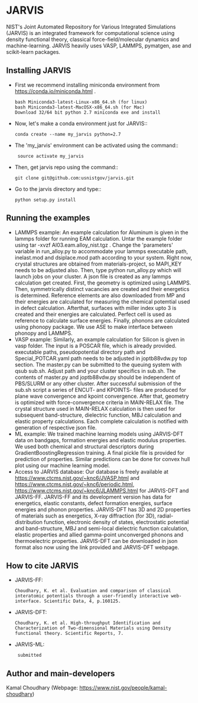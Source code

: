 JARVIS 
=====

NIST's Joint Automated Repository for Various Integrated Simulations (JARVIS) is an integrated framework for computational science using density functional theory,
classical force-field/molecular dynamics and machine-learning. JARVIS heavily uses VASP, LAMMPS, 
pymatgen, ase and scikit-learn packages.



Installing JARVIS
-----------------
- First we recommend installing miniconda environment from https://conda.io/miniconda.html .
  
      bash Miniconda3-latest-Linux-x86_64.sh (for linux)
      bash Miniconda3-latest-MacOSX-x86_64.sh (for Mac)
      Download 32/64 bit python 2.7 miniconda exe and install
- Now, let's make a conda environment just for JARVIS::

      conda create --name my_jarvis python=2.7
- The 'my_jarvis' environment can be activated using the command::

       source activate my_jarvis
       
- Then, get jarvis repo using the command::

      git clone git@github.com:usnistgov/jarvis.git 
- Go to the jarvis directory and type::

      python setup.py install      
      
Running the examples
-----------------
- LAMMPS example: An example calculation for Aluminum is given in the lammps folder for running EAM calculation. Untar the example folder using tar -xvzf Al03.eam.alloy_nist.tgz . Change the 'parameters' variable in run_alloy.py to accommodate your lammps executable path, inelast.mod and dsiplace.mod path according to your system. Right now, crystal structures are obtained from materials-project, so MAPI_KEY needs to be adjusted also. Then, type python run_alloy.py which will launch jobs on your cluster. A json file is created as any lammps calculation get created. First, the geometry is optimized using LAMMPS. Then, symmetrically distinct vacancies are created and their energetics is determined. Reference elements are also downloaded from MP and their energies are calculated for measuring the chemical potemtial used in defect calculation. Afterthat, surfaces with miller index upto 3 is created and their energies are calculated. Perfect cell is used as reference to calculate surface energies. Finally, phonons are calculated using phonopy package. We use ASE to make interface between phonopy and LAMMPS. 
- VASP example: Similarly, an example calculation for Silicon is given in vasp folder. The input is a POSCAR file, which is already provided. executable paths, pseudopotential directory path and Special_POTCAR.yaml path needs to be adjusted in joptb88vdw.py top section. The master.py can be submitted to the queuing system with qsub sub.sh. Adjust path and your cluster specifics in sub.sh. The contents of master.py and joptb88vdw.py should be independent of PBS/SLURM or any other cluster. After successful submission of the sub.sh script a series of ENCUT- and KPOINTS- files are produced for plane wave convergence and kpoint convergence. After that, geometry is optimized with force-convergence criteria in MAIN-RELAX file. The crystal structure used in MAIN-RELAX calculation is then used for subsequent band-structure, dielectric function, MBJ calculation and elastic property calculations. Each complete calculation is notified with generation of respective json file. 
- ML example: We trained machine learning models using JARVIS-DFT data on bandgaps, formation energies and elastic modulus properties. We used both chemical and structural descriptors during GradientBoostingRegression training. A final pickle file is provided for prediction of properties. Similar predictions can be done for convex hull plot using our machine learning model.
- Access to JARVIS database: Our database is freely available at https://www.ctcms.nist.gov/~knc6/JVASP.html and https://www.ctcms.nist.gov/~knc6/periodic.html, https://www.ctcms.nist.gov/~knc6/JLAMMPS.html for JARVIS-DFT and JARVIS-FF. JARVIS-FF and its development version has data for energetics, elastic constants, defect formation energies, surface energies and phonon properties. JARVIS-DFT has 3D and 2D properties of materials such as energetics, X-ray diffraction (for 3D), radial-distribution function, electronic density of states, electrostatic potential and band-structure, MBJ and semi-local dielectric function calculation, elastic properties and allied gamma-point unconverged phonons and thermoelectric properties. JARVIS-DFT can be downloaded in json format also now using the link provided and JARVIS-DFT webpage.

  
How to cite JARVIS 
-----------------
- JARVIS-FF:
    
      Choudhary, K. et al. Evaluation and comparison of classical interatomic potentials through a user-friendly interactive web-interface. Scientific Data, 4, p.160125.
- JARVIS-DFT:

      Choudhary, K. et al. High-throughput Identification and Characterization of Two-dimensional Materials using Density functional theory. Scientific Reports, 7.
 - JARVIS-ML:
        
        submitted

Author and main-developers
-----------------
Kamal Choudhary (Webpage: https://www.nist.gov/people/kamal-choudhary) 


